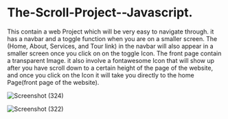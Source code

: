 # The-Scroll-Project--Javascript.


This contain a web Project which will be very easy to navigate through. it has a navbar and a toggle function when you are on a smaller screen. The (Home, About, Services, and Tour link) in the navbar will also appear in a smaller screen once you click on on the toggle Icon. The front page contain a transparent Image. it also involve a fontawesome Icon that will show up after you have scroll down to a certain height of the page of the website, and once you click on the Icon it will take you directly to the home Page(front page of the website).



![Screenshot (324)](https://user-images.githubusercontent.com/88320958/200164096-51ad715c-4347-449d-ab61-4a4e40f3c4b1.png)






![Screenshot (322)](https://user-images.githubusercontent.com/88320958/200164103-f7ec9c81-dca3-4c0a-bff8-beb8c1d3cac1.png)
